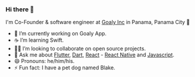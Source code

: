 ### Hi there 👋

I'm Co-Founder & software engineer at [Goaly Inc](https://goalyapps.com) in Panama, Panama City 🌆

- 🔭 I’m currently working on Goaly App.
- ☕ I’m learning Swift.
- 🧑‍💻 I’m looking to collaborate on open source projects.
- 💬 Ask me about [Flutter](https://flutter.dev), [Dart](https://dart.dev), [React](https://es.reactjs.org) - [React Native](https://reactnative.dev) and [Javascript](https://www.javascript.com).
- 😄 Pronouns: he/him/his.
- ⚡ Fun fact: I have a pet dog named Blake.

<!--
**jcsena/jcsena** is a ✨ _special_ ✨ repository because its `README.md` (this file) appears on your GitHub profile.

Here are some ideas to get you started:

- 🔭 I’m currently working on ...
- 🌱 I’m currently learning ...
- 👯 I’m looking to collaborate on ...
- 🤔 I’m looking for help with ...
- 💬 Ask me about ...
- 📫 How to reach me: ...
- 😄 Pronouns: ...
- ⚡ Fun fact: ...
-->

